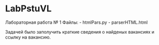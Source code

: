 # LabPstuVL
Лабораторная работа № 1
  Файлы:
    - htmlPars.py
    - parserHTML.html
 
 Задачей было заполучить краткие сведения о найденых вакансиях и ссылку на вакансию.
 
 <commit OK>
